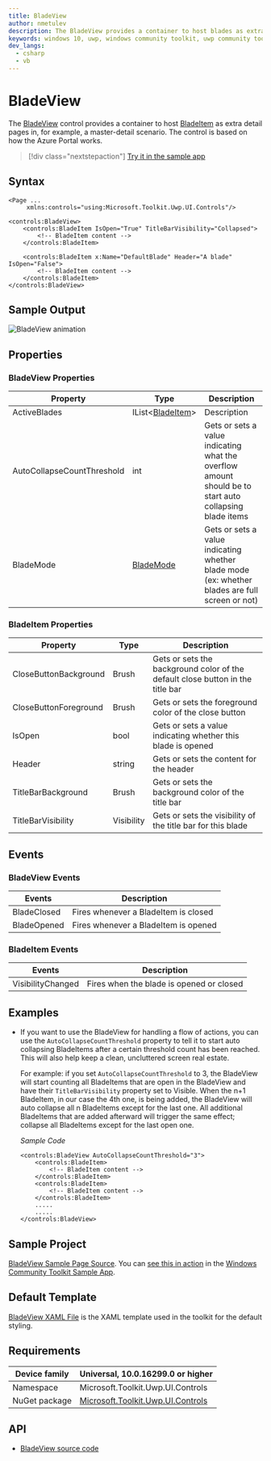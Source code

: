 ```yaml
---
title: BladeView
author: nmetulev
description: The BladeView provides a container to host blades as extra detail pages in, for example, a master-detail scenario.
keywords: windows 10, uwp, windows community toolkit, uwp community toolkit, uwp toolkit, BladeView, XAML Control, xaml
dev_langs:
  - csharp
  - vb
---
```


# BladeView

The [BladeView](https://docs.microsoft.com/dotnet/api/microsoft.toolkit.uwp.ui.controls.bladeview) control provides a container to host [BladeItem](https://docs.microsoft.com/dotnet/api/microsoft.toolkit.uwp.ui.controls.bladeitem) as extra detail pages in, for example, a master-detail scenario. The control is based on how the Azure Portal works.

> [!div class="nextstepaction"]
> [Try it in the sample app](uwpct://Controls?sample=BladeView)

## Syntax

```xaml
<Page ...
     xmlns:controls="using:Microsoft.Toolkit.Uwp.UI.Controls"/>

<controls:BladeView>
    <controls:BladeItem IsOpen="True" TitleBarVisibility="Collapsed">
        <!-- BladeItem content -->
    </controls:BladeItem>

    <controls:BladeItem x:Name="DefaultBlade" Header="A blade" IsOpen="False">
        <!-- BladeItem content -->
    </controls:BladeItem>
</controls:BladeView>
```

## Sample Output

![BladeView animation](../resources/images/Controls/BladeView.gif)

## Properties

### BladeView Properties

|          Property          |                                                 Type                                                  |                                               Description                                               |
|----------------------------|-------------------------------------------------------------------------------------------------------|---------------------------------------------------------------------------------------------------------|
|        ActiveBlades        | IList<[BladeItem](https://docs.microsoft.com/dotnet/api/microsoft.toolkit.uwp.ui.controls.bladeitem)> |                                               Description                                               |
| AutoCollapseCountThreshold |                                                  int                                                  | Gets or sets a value indicating what the overflow amount should be to start auto collapsing blade items |
|         BladeMode          |    [BladeMode](https://docs.microsoft.com/dotnet/api/microsoft.toolkit.uwp.ui.controls.blademode)     |     Gets or sets a value indicating whether blade mode (ex: whether blades are full screen or not)      |

### BladeItem Properties

| Property | Type | Description |
| -- | -- | -- |
| CloseButtonBackground | Brush | Gets or sets the background color of the default close button in the title bar |
| CloseButtonForeground | Brush | Gets or sets the foreground color of the close button |
| IsOpen | bool | Gets or sets a value indicating whether this blade is opened |
| Header | string | Gets or sets the content for the header |
| TitleBarBackground | Brush | Gets or sets the background color of the title bar |
| TitleBarVisibility | Visibility | Gets or sets the visibility of the title bar for this blade |

## Events

### BladeView Events

| Events | Description |
| -- | -- |
| BladeClosed | Fires whenever a BladeItem is closed |
| BladeOpened | Fires whenever a BladeItem is opened |

### BladeItem Events

| Events | Description |
| -- | -- |
| VisibilityChanged | Fires when the blade is opened or closed |

## Examples

- If you want to use the BladeView for handling a flow of actions, you can use the `AutoCollapseCountThreshold` property to tell it to start auto collapsing BladeItems after a certain threshold count has been reached. This will also help keep a clean, uncluttered screen real estate.

    For example: if you set `AutoCollapseCountThreshold` to 3, the BladeView will start counting all BladeItems that are open in the BladeView and have their `TitleBarVisibility` property set to Visible. When the n+1 BladeItem, in our case the 4th one, is being added, the BladeView will auto collapse all n BladeItems except for the last one. All additional BladeItems that are added afterward will trigger the same effect; collapse all BladeItems except for the last open one.


    *Sample Code*

    ```xaml
    <controls:BladeView AutoCollapseCountThreshold="3">
        <controls:BladeItem>
            <!-- BladeItem content -->
        </controls:BladeItem>
        <controls:BladeItem>
            <!-- BladeItem content -->
        </controls:BladeItem>
        .....
        .....
    </controls:BladeView>
    ```

## Sample Project

[BladeView Sample Page Source](https://github.com/Microsoft/WindowsCommunityToolkit//tree/master/Microsoft.Toolkit.Uwp.SampleApp/SamplePages/BladeView). You can [see this in action](uwpct://Controls?sample=BladeView) in the [Windows Community Toolkit Sample App](https://aka.ms/uwptoolkitapp).

## Default Template

[BladeView XAML File](https://github.com/Microsoft/WindowsCommunityToolkit//blob/master/Microsoft.Toolkit.Uwp.UI.Controls/BladeView/BladeView.xaml) is the XAML template used in the toolkit for the default styling.

## Requirements

| Device family | Universal, 10.0.16299.0 or higher |
| -- | -- |
| Namespace | Microsoft.Toolkit.Uwp.UI.Controls |
| NuGet package | [Microsoft.Toolkit.Uwp.UI.Controls](https://www.nuget.org/packages/Microsoft.Toolkit.Uwp.UI.Controls/) |

## API

* [BladeView source code](https://github.com/Microsoft/WindowsCommunityToolkit//tree/master/Microsoft.Toolkit.Uwp.UI.Controls/BladeView)
